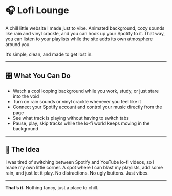 # 🎧 Lofi Lounge  

A chill little website I made just to vibe. Animated background, cozy sounds like rain and vinyl crackle, and you can hook up your Spotify to it. That way, you can listen to your playlists while the site adds its own atmosphere around you.

It’s simple, clean, and made to get lost in.

---

## 🎛️ What You Can Do  

- Watch a cool looping background while you work, study, or just stare into the void  
- Turn on rain sounds or vinyl crackle whenever you feel like it  
- Connect your Spotify account and control your music directly from the page  
- See what track is playing without having to switch tabs  
- Pause, play, skip tracks while the lo-fi world keeps moving in the background  

---

## 🎨 The Idea  

I was tired of switching between Spotify and YouTube lo-fi videos, so I made my own little corner. A spot where I can blast my playlists, add some rain, and just let it play. No distractions. No ugly buttons. Just vibes.

---


**That’s it.** Nothing fancy, just a place to chill.

